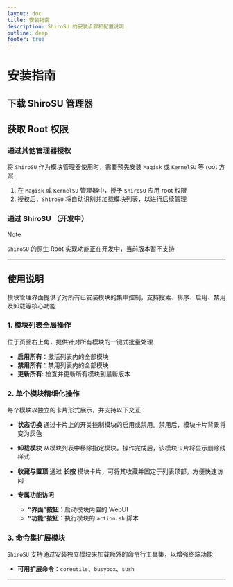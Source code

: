 ```yaml
---
layout: doc
title: 安装指南
description: ShiroSU 的安装步骤和配置说明
outline: deep
footer: true
---
```


# **安装指南**

## 下载 ShiroSU 管理器

<Downloaded />

## 获取 Root 权限

### 通过其他管理器授权

将 `ShiroSU` 作为模块管理器使用时，需要预先安装 `Magisk` 或 `KernelSU` 等 root 方案

1. 在 `Magisk` 或 `KernelSU` 管理器中，授予 `ShiroSU` 应用 root 权限
2. 授权后，`ShiroSU` 将自动识别并加载模块列表，以进行后续管理

### 通过 ShiroSU （开发中）

> [!NOTE]
> `ShiroSU` 的原生 Root 实现功能正在开发中，当前版本暂不支持

---

## 使用说明

模块管理界面提供了对所有已安装模块的集中控制，支持搜索、排序、启用、禁用及卸载等核心功能

### 1\. 模块列表全局操作

位于页面右上角，提供针对所有模块的一键式批量处理

- **启用所有**：激活列表内的全部模块
- **禁用所有**：禁用列表内的全部模块
- **更新所有**: 检查并更新所有模块到最新版本

### 2\. 单个模块精细化操作

每个模块以独立的卡片形式展示，并支持以下交互：

- **状态切换**
  通过卡片上的开关控制模块的启用或禁用。禁用后，模块卡片背景将变为灰色

- **卸载模块**
  从模块列表中移除指定模块。操作完成后，该模块卡片将显示删除线样式

- **收藏与置顶**
  通过 **长按** 模块卡片，可将其收藏并固定于列表顶部，方便快速访问

- **专属功能访问**
    - **“界面”按钮**：启动模块内置的 WebUI
    - **“功能”按钮**：执行模块的 `action.sh` 脚本

### 3\. 命令集扩展模块

`ShiroSU` 支持通过安装独立模块来加载额外的命令行工具集，以增强终端功能

- **可用扩展命令**：`coreutils`、`busybox`、`sush`

---
